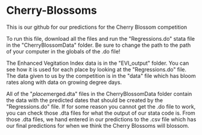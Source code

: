 # Cherry-Blossoms
This is our github for our predictions for the Cherry Blossom competition

To run this file, download all the files and run the "Regressions.do" stata file in the "CherryBlossomData" folder.
Be sure to change the path to the path of your computer in the globals of the .do file!

The Enhanced Vegitation Index data is in the "EVI_output" folder. You can see how it is used for each place by looking at the "Regressions.do" file.
The data given to us by the competition is in the "data" file which has bloom rates along with data on growing degree days.

All of the "*place*merged.dta" files in the CherryBlossomData folder contain the data with the predicted dates that should be created by the "Regressions.do" file.
If for some reason you cannot get the .do file to work, you can check those .dta files for what the output of our stata code is.
From those .dta files, we hand entered in our predictions to the .csv file which has our final predictions for when we think the Cherry Blossoms will blossom. 
